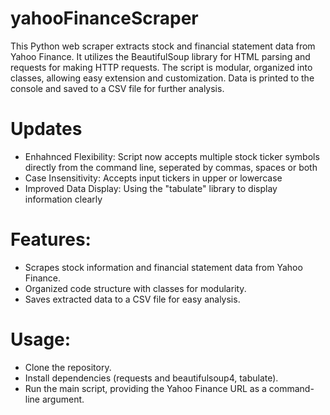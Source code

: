# yahooFinanceScraper
This Python web scraper extracts stock and financial statement data from Yahoo Finance. It utilizes the BeautifulSoup library for HTML parsing and requests for making HTTP requests. The script is modular, organized into classes, allowing easy extension and customization. Data is printed to the console and saved to a CSV file for further analysis.

# Updates
- Enhahnced Flexibility: Script now accepts multiple stock ticker symbols directly from the command line, seperated by commas, spaces or both
- Case Insensitivity: Accepts input tickers in upper or lowercase
- Improved Data Display: Using the "tabulate" library to display information clearly

# Features:

- Scrapes stock information and financial statement data from Yahoo Finance.
- Organized code structure with classes for modularity.
- Saves extracted data to a CSV file for easy analysis.

# Usage:
- Clone the repository.
- Install dependencies (requests and beautifulsoup4, tabulate).
- Run the main script, providing the Yahoo Finance URL as a command-line argument.
